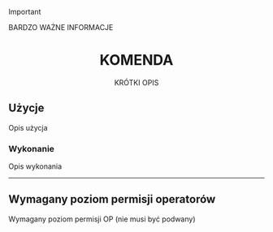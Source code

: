 > [!IMPORTANT]
> BARDZO WAŻNE INFORMACJE

<div align="center">

# KOMENDA

KRÓTKI OPIS
</div>

## Użycje
Opis użycja

### Wykonanie
Opis wykonania

---
## Wymagany poziom permisji operatorów
Wymagany poziom permisji OP (nie musi być podwany)